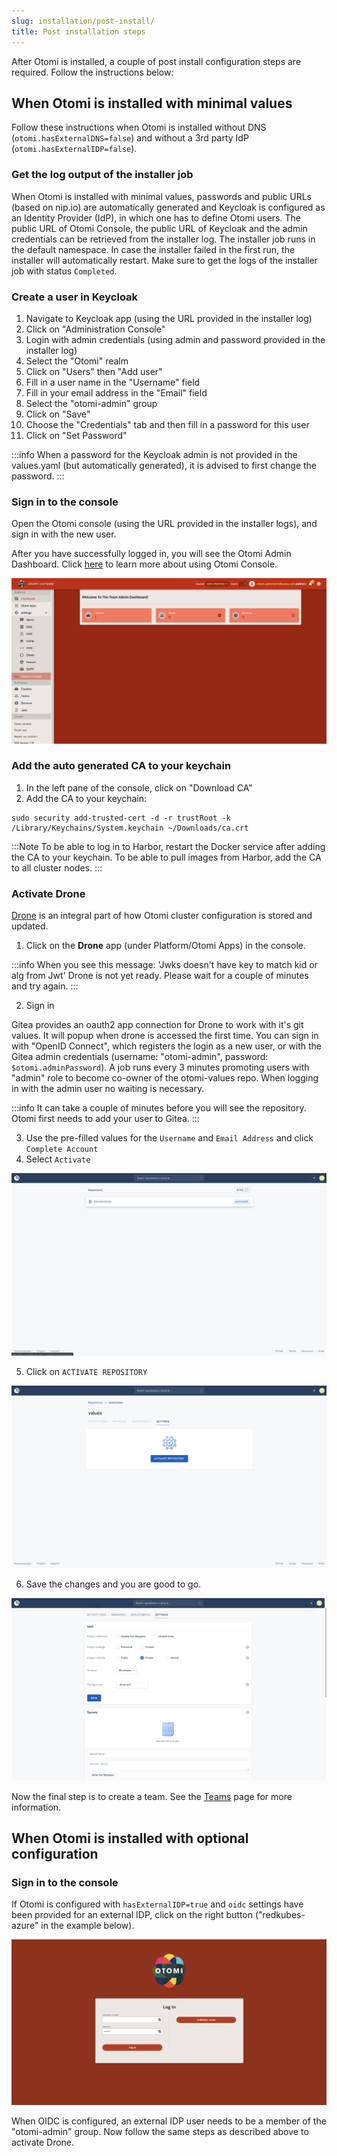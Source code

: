 ```yaml
---
slug: installation/post-install/
title: Post installation steps
---
```


After Otomi is installed, a couple of post install configuration steps are required. Follow the instructions below:

## When Otomi is installed with minimal values

Follow these instructions when Otomi is installed without DNS (`otomi.hasExternalDNS=false`) and without a 3rd party IdP (`otomi.hasExternalIDP=false`).

### Get the log output of the installer job

When Otomi is installed with minimal values, passwords and public URLs (based on nip.io) are automatically generated and Keycloak is configured as an Identity Provider (IdP), in which one has to define Otomi users. The public URL of Otomi Console, the public URL of Keycloak and the admin credentials can be retrieved from the installer log. The installer job runs in the default namespace. In case the installer failed in the first run, the installer will automatically restart. Make sure to get the logs of the installer job with status `Completed`.


### Create a user in Keycloak

1. Navigate to Keycloak app (using the URL provided in the installer log)
2. Click on "Administration Console"
3. Login with admin credentials (using admin and password provided in the installer log)
4. Select the "Otomi" realm
5. Click on "Users" then "Add user"
6. Fill in a user name in the "Username" field
7. Fill in your email address in the "Email" field
8. Select the "otomi-admin" group
9. Click on "Save"
10. Choose the "Credentials" tab and then fill in a password for this user
11. Click on "Set Password"

:::info
When a password for the Keycloak admin is not provided in the values.yaml (but automatically generated), it is advised to first change the password.
:::

### Sign in to the console

Open the Otomi console (using the URL provided in the installer logs), and sign in with the new user.

After you have successfully logged in, you will see the Otomi Admin Dashboard. Click [here](/docs/console) to learn more about using Otomi Console.

![console-lading-page](img/console-landing-page.png)

### Add the auto generated CA to your keychain

1. In the left pane of the console, click on "Download CA"
2. Add the CA to your keychain:

```
sudo security add-trusted-cert -d -r trustRoot -k /Library/Keychains/System.keychain ~/Downloads/ca.crt
```

:::Note
To be able to log in to Harbor, restart the Docker service after adding the CA to your keychain. To be able to pull images from Harbor, add the CA to all cluster nodes.
:::

### Activate Drone

[Drone](https://www.drone.io/) is an integral part of how Otomi cluster configuration is stored and updated.

1. Click on the **Drone** app (under Platform/Otomi Apps) in the console.

:::info
When you see this message: 'Jwks doesn't have key to match kid or alg from Jwt' Drone is not yet ready. Please wait for a couple of minutes and try again.
:::

2. Sign in

Gitea provides an oauth2 app connection for Drone to work with it's git values. It will popup when drone is accessed the first time. You can sign in with "OpenID Connect", which registers the login as a new user, or with the Gitea admin credentials (username: "otomi-admin", password: `$otomi.adminPassword`). A job runs every 3 minutes promoting users with "admin" role to become co-owner of the otomi-values repo. When logging in with the admin user no waiting is necessary.

:::info
It can take a couple of minutes before you will see the repository. Otomi first needs to add your user to Gitea. 
:::

3. Use the pre-filled values for the `Username` and `Email Address` and click `Complete Account`
4. Select `Activate`

![drone-landing](img/drone-landing.png)

5. Click on `ACTIVATE REPOSITORY`

![drone-activate](img/drone-activate.png)

6. Save the changes and you are good to go.

![drone-save](img/drone-save.png)

Now the final step is to create a team. See the [Teams](/docs/console/teams) page for more information.

## When Otomi is installed with optional configuration

### Sign in to the console

If Otomi is configured with `hasExternalIDP=true` and `oidc` settings have been provided for an external IDP, click on the right button ("redkubes-azure" in the example below).

![console-login](img/console-login.png)

When OIDC is configured, an external IDP user needs to be a member of the "otomi-admin" group. Now follow the same steps as described above to activate Drone.
